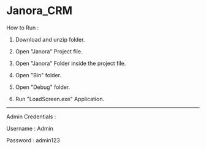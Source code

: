 # Janora_CRM

How to Run :


1. Download and unzip folder.


2. Open "Janora" Project file.


3. Open "Janora" Folder inside the project file.


4. Open "Bin" folder.


5. Open "Debug" folder.


6. Run "LoadScreen.exe" Application.


----------------------------------------------------------------------------------------------------------------------------------------------------------------------------------------------------------------------------------------------


Admin Credentials :

Username :  Admin


Password :  admin123
